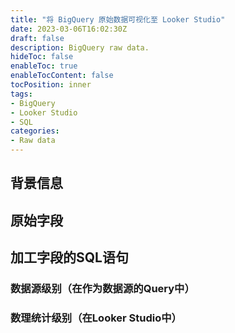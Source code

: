 ```yaml
---
title: "将 BigQuery 原始数据可视化至 Looker Studio"
date: 2023-03-06T16:02:30Z
draft: false
description: BigQuery raw data.
hideToc: false
enableToc: true
enableTocContent: false
tocPosition: inner
tags:
- BigQuery
- Looker Studio
- SQL
categories:
- Raw data
---
```


## 背景信息

## 原始字段

## 加工字段的SQL语句

### 数据源级别（在作为数据源的Query中）

### 数理统计级别（在Looker Studio中）
